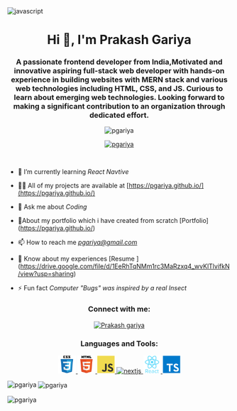 <img src="https://camo.githubusercontent.com/efe028a1acecb148345817f09b7aa02ccb73f1335baf7ece530f6be85d4bfa1e/68747470733a2f2f692e70696e696d672e636f6d2f6f726967696e616c732f32662f66342f32382f32666634323830303666336164653566313062656163363933373230363261622e676966" alt="javascript" width="100%" height="350"/>

<h1 align="center">Hi 👋, I'm Prakash Gariya </h1>
<h3 align="center">A passionate frontend developer from India,Motivated and innovative aspiring full-stack web developer with hands-on experience in building websites with MERN stack and various web technologies including HTML, CSS, and JS. Curious to learn about emerging web technologies. Looking forward to making a significant contribution to an organization through dedicated effort.</h3>

<p align="center"> <img src="https://komarev.com/ghpvc/?username=pgariya&label=Profile%20views&color=0e75b6&style=flat" alt="pgariya" /> </p>

<p align="center"> <a href="https://github.com/ryo-ma/github-profile-trophy"><img src="https://github-profile-trophy.vercel.app/?username=pgariya" alt="pgariya" /></a> </p>

<p align="center"> <a href="https://twitter.com/" target="blank"><img src="https://img.shields.io/twitter/follow/?logo=twitter&style=for-the-badge" alt="" /></a> </p>

<div display="flex" align="center">


<!-- <img alt="codee" src="https://media0.giphy.com/media/qgQUggAC3Pfv687qPC/giphy.gif" height=250 width=350 /> -->
</div>

- 🌱 I’m currently learning *React Navtive*

- 👨‍💻 All of my projects are available at [https://pgariya.github.io/](https://pgariya.github.io/)

- 💬 Ask me about *Coding*

- 💬About my portfolio which i have created from scratch [Portfolio] (https://pgariya.github.io/)

- 📫 How to reach me *pgariya@gmail.com*

- 📄 Know about my experiences [Resume ] (https://drive.google.com/file/d/1EeRhTqNMm1rc3MaRzxq4_wvKlTlvifkN/view?usp=sharing)

- ⚡ Fun fact *Computer "Bugs" was inspired by a real Insect*

<h3 align="center">Connect with me:</h3>
<p align="center">
<a href="https://www.linkedin.com/in/prakash-gariya-a7580a239/" target="blank"><img align="center" src="https://raw.githubusercontent.com/rahuldkjain/github-profile-readme-generator/master/src/images/icons/Social/linked-in-alt.svg" alt="Prakash gariya" height="30" width="40" /></a>
</p>

<h3 align="center">Languages and Tools:</h3>
<p align="center"> <a href="https://www.w3schools.com/css/" target="_blank" rel="noreferrer"> <img src="https://raw.githubusercontent.com/devicons/devicon/master/icons/css3/css3-original-wordmark.svg" alt="css3" width="40" height="40"/> </a> <a href="https://www.w3.org/html/" target="_blank" rel="noreferrer"> <img src="https://raw.githubusercontent.com/devicons/devicon/master/icons/html5/html5-original-wordmark.svg" alt="html5" width="40" height="40"/> </a> <a href="https://developer.mozilla.org/en-US/docs/Web/JavaScript" target="_blank" rel="noreferrer"> <img src="https://raw.githubusercontent.com/devicons/devicon/master/icons/javascript/javascript-original.svg" alt="javascript" width="40" height="40"/> </a> <a href="https://nextjs.org/" target="_blank" rel="noreferrer"> <img src="https://cdn.worldvectorlogo.com/logos/nextjs-2.svg" alt="nextjs" width="40" height="40"/> </a> <a href="https://reactjs.org/" target="_blank" rel="noreferrer"> <img src="https://raw.githubusercontent.com/devicons/devicon/master/icons/react/react-original-wordmark.svg" alt="react" width="40" height="40"/> </a> <a href="https://www.typescriptlang.org/" target="_blank" rel="noreferrer"> <img src="https://raw.githubusercontent.com/devicons/devicon/master/icons/typescript/typescript-original.svg" alt="typescript" width="40" height="40"/> </a> </p>

<p><img align="left" src="https://github-readme-stats.vercel.app/api/top-langs?username=pgariya&show_icons=true&locale=en&layout=compact" alt="pgariya" /></p>

<p>&nbsp;<img align="center" src="https://github-readme-stats.vercel.app/api?username=pgariya&show_icons=true&locale=en" alt="pgariya" /></p>

<p><img align="center" src="https://github-readme-streak-stats.herokuapp.com/?user=pgariya&" alt="pgariya" /></p>
